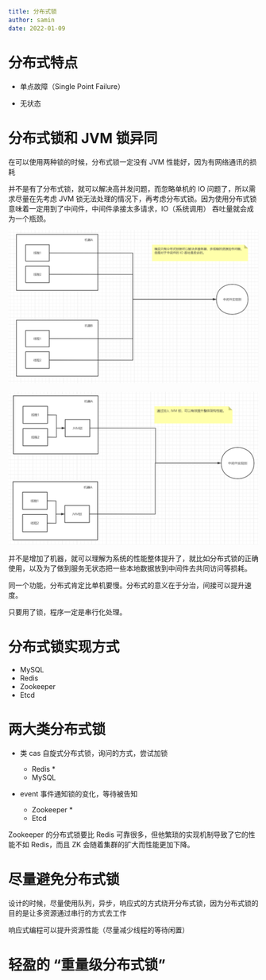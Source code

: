 ```yaml
title: 分布式锁 
author: samin
date: 2022-01-09
```

# 分布式特点

- 单点故障（Single Point Failure）

- 无状态

# 分布式锁和 JVM 锁异同

在可以使用两种锁的时候，分布式锁一定没有 JVM 性能好，因为有网络通讯的损耗

并不是有了分布式锁，就可以解决高并发问题，而忽略单机的 IO 问题了，所以需求尽量在先考虑 JVM 锁无法处理的情况下，再考虑分布式锁。因为使用分布式锁意味着一定用到了中间件，中间件承接太多请求，IO（系统调用） 吞吐量就会成为一个瓶颈。

![](https://raw.githubusercontent.com/SaminZou/pic-repo/master/BlogPicture/分布式锁和JVM锁1.png)

![](https://raw.githubusercontent.com/SaminZou/pic-repo/master/BlogPicture/分布式锁和JVM锁2.png)

并不是增加了机器，就可以理解为系统的性能整体提升了，就比如分布式锁的正确使用，以及为了做到服务无状态把一些本地数据放到中间件去共同访问等损耗。

同一个功能，分布式肯定比单机要慢。分布式的意义在于分治，间接可以提升速度。

只要用了锁，程序一定是串行化处理。

# 分布式锁实现方式

- MySQL
- Redis
- Zookeeper
- Etcd

# 两大类分布式锁

- 类 cas 自旋式分布式锁，询问的方式，尝试加锁
    - Redis * 
    - MySQL

- event 事件通知锁的变化，等待被告知
    - Zookeeper *
    - Etcd
    
Zookeeper 的分布式锁要比 Redis 可靠很多，但他繁琐的实现机制导致了它的性能不如 Redis，而且 ZK 会随着集群的扩大而性能更加下降。

# 尽量避免分布式锁

设计的时候，尽量使用队列，异步，响应式的方式绕开分布式锁，因为分布式锁的目的是让多资源通过串行的方式去工作

响应式编程可以提升资源性能（尽量减少线程的等待闲置）

# 轻盈的 “重量级分布式锁”

